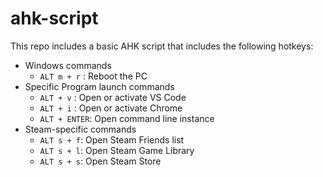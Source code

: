 # ahk-script

This repo includes a basic AHK script that includes the following hotkeys:

- Windows commands
    - ```ALT m + r``` : Reboot the PC
- Specific Program launch commands
    - ```ALT + v``` : Open or activate VS Code
    - ```ALT + i``` : Open or activate Chrome
    - ```ALT + ENTER```: Open command line instance
- Steam-specific commands
    - ```ALT s + f```: Open Steam Friends list
    - ```ALT s + l```: Open Steam Game Library
    - ```ALT s + s```: Open Steam Store